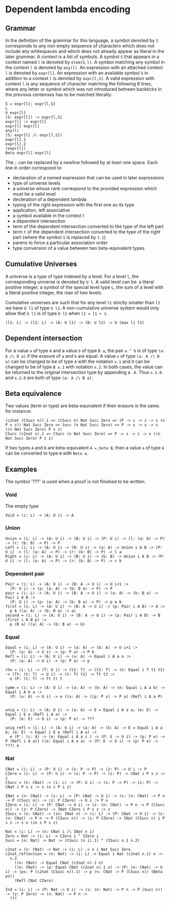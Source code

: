 # Dependent lambda encoding

## Grammar

In the definition of the grammar for this language, a symbol denoted by `S` corresponds to any non empty sequence of characters which does not include any whitespaces and which does not already appear as literal in the later grammar.
A context is a list of symbols.
A symbol `S` that appears in a context named `l` is denoted by `elem(S,l)`.
A symbol matching any symbol in the context `l` is denoted by `any(l)`.
An expression with an attached context `l` is denoted by `expr[l]`.
An expression with an available symbol `S` in addition to a context `l` is denoted by `expr[l,S]`.
A valid expression with context `l` is any sequence of character matching the following 8 lines, where any letter or symbol which was not introduced betneen backticks in the previous centenses has to be matched literally:
```
S = expr[l]; expr[l,S]
L
U expr[l]
(S: expr[l]) -> expr[l,S]
expr[l] :> expr[l]
expr[l] expr[l]
any(l)
(S: expr[l] /\ expr[l,S])
expr[l].1
expr[l].2
(expr[l])
Beta expr[l] expr[l]
```
The `;` can be replaced by a newline followed by at least one space.
Each line in order correspond to:
- declaration of a named expression that can be used in later expressions
- type of universe levels
- a universe whose rank correspond to the provided expression which must be a valid level
- decleration of a dependent lambda
- typing of the right expression with the first one as its type
- application, left associative
- a symbol available in the context l
- a dependent intersection
- term of the dependent intersection converted to the type of the left part
- term `t` of the dependent intersection converted to the type of the right part (where the symbol `S` is replaced by `t.1`)
- parens to force a particular association order
- type conversion of a value between two beta-equivalent types

## Cumulative Universes
A universe is a type of type indexed by a level. For a level `l`, the corresponding universe is denoted by `U l`.
A valid level can be: a literal positive integer, a symbol of the special level type `L`, the sum of a level with a literal positive integer, the max of two levels.

Cumulative universes are such that for any level `l1` strictly smaller than `l2` we have `U l1` of type `U l2`. A non-cumulative universe system would only allow that `U l1` is of type `U l2` when `l2 = l1 + 1`.

```
(l1: L) -> (l2: L) -> (A: U l1) -> (B: U l2) -> U (max l1 l2)
```

## Dependent intersection
For a value `a` of type `A` and a value `b` of type `B a`, the pair `a ^ b` is of type `(a: A /\ B a)` if the erasure of `a` and `b` are equal.
A value `x` of type `(a: A /\ B a)` can be changed to be of type `A` with the notation `x.1` and it can be changed to be of type `B x.1` with notation `x.2`. In both cases, the value can be returned to the original intersection type by appending a `.0`. Thus `x.1.0` and `x.2.0` are both of type `(a: A /\ B a)`.

## Beta equivalence
Two values (term or type) are beta-equivalent if their erasure is the same. for instance:
```
(c2nat (CSucc n)).1 => (CSucc n) Nat Succ Zero => (P -> s -> z -> s (n P s z)) Nat Succ Zero => Succ (n Nat Succ Zero) => P -> s -> z -> s ((n Nat Succ Zero) P s z)
CSucc (c2nat n).1 => CSucc (n Nat Succ Zero) => P -> s -> z -> s ((n Nat Succ Zero) P s z)
```

If two types `A` and `B` are beta-equivalent `A =_beta B`, then a value `a` of type `A` can be converted to type `B` with `Beta a`.

## Examples

The symbol '???' is used when a proof is not finished to be written.

### Void
The empty type
```
Void = (i: L) -> (A: U i) -> A
```

### Union
```
Union = (i: L) -> (A: U i) -> (B: U i) -> (P: U i) -> (l: (a: A) -> P) -> (r: (b: B) -> P) -> P
Left = (i: L) -> (A: U i) -> (B: U i) -> (a: A) -> Union i A B :> (P: U i) -> (l: (a: A) -> P) -> (r: (b: B) -> P) -> l a
Right = (i: L) -> (A: U i) -> (B: U i) -> (b: B) -> Union i A B :> (P: U i) -> (l: (a: A) -> P) -> (r: (b: B) -> P) -> r b
```

### Dependent pair
```
Pair = (i: L) -> (A: U i) -> (B: A -> U i) -> U i+1 :>
  (P: U i) -> (p: (a: A) -> (b: B a) -> P) -> P
pair = (i: L) -> (A: U i) -> (B: A -> U i) -> (a: A) -> (b: B a) -> Pair i A B :>
  (P: U i) -> (p: (a: A) -> (b: B a) -> P) -> p a b
first = (i: L) -> (A: U i) -> (B: A -> U i) -> (p: Pair i A B) -> A :>
  p A ((a: A) -> (b: B a) -> a)
second = (i: L) -> (A: U i) -> (B: A -> U i) -> (p: Pair i A B) -> B (first i A B p) :>
  p (B a) ((a: A) -> (b: B a) -> b)
```

### Equal
```
Equal = (i: L) -> (A: U i) -> (a: A) -> (b: A) -> U i+1 :>
  (P: (a: A) -> U i) -> (p: P a) -> P b
Refl = (i: L) -> (A: U i) -> (a: A) -> Equal i A a a :>
  (P: (a: A) -> U i) -> (p: P a) -> p

rho = (i: L) -> (T: U i) -> (t1: T) -> (t2: T) -> (e: Equal i T t1 t2) -> (Tt: (t: T) -> U i) -> (t: Tt t1) -> Tt t2 :>
  e (P: (t: T) -> Tt t) t

symm = (i: L) -> (A: U i) -> (a: A) -> (b: A) -> (e: Equal i A a b) -> Equal i A b a :>
  (P: (a: A) -> U i) -> e ((x: A) -> ((p: P x) -> P a) (Refl i A a P)


uniq = (i: L) -> (A: U i) -> (a: A) -> E = Equal i A a a; (e: E) -> Equal i E e (Refl i A a) :>
  (P: (e: E) -> U i) -> (p: P e) -> ???

uniq_refl = (i: L) -> (A: U i) -> (a: A) -> (b: A) -> E = Equal i A a b; (e: E) -> Equal i E e (Refl i A a) :>
  e (P': (c: A) -> (e: Equal i A a c ) -> (P: E -> U i) -> (p: P e) -> P (Refl i A a)) ((e: Equal i A a a) -> (P: E -> U i) -> (p: P e) -> ???) e
```

### Nat
```
CNat = (i: L) -> (P: U i) -> (s: P -> P) -> (z: P) -> U i :> P
CZero = (i: L) -> (P: U i) -> (s: P -> P) -> (z: P) -> CNat i P s z :> z
CSucc = (n: CNat) -> (i: L) -> (P: U i) -> (s: P -> P) -> (z: P) -> CNat i P s z :> s (n i P s z)

INat = (n: CNat) -> (i: L) -> (P: CNat -> U i) -> (s: (n: CNat) -> P n -> P (CSucc n)) -> (z: P CZero) -> U i :> P n
IZero = (i: L) -> (P: CNat -> U i) -> (s: (n: CNat) -> P n -> P (CSucc n)) -> (z: P CZero) -> INat CZero i P s z :> z
ISucc = (n: CNat) -> (in: INat n) -> (i: L) -> (P: CNat -> U i) -> (s: (n: CNat) -> P n -> P (CSucc n)) -> (z: P CZero) -> INat (CSucc n) i P s z :> s n (in i P s z)

Nat = (i: L) -> (n: CNat i /\ INat n i)
Zero = Nat :> (i: L) -> CZero i ^ IZero i
Succ = (n: Nat) -> Nat :> (CSucc (n i).1) ^ (ISucc n.1 n.2)

c2nat = (n: CNat) -> Nat :> (i: L) -> n i Nat Succ Zero
c2nat_reflection = (n: Nat) -> (i: L) -> Equal i Nat (c2nat n.1) n :> 
  n.2 
    ((n: CNat) -> Equal CNat (c2nat n).1 n)
    ((n: CNat) -> (p: Equal CNat (c2nat n).1 n) -> (P: (n: CNat) -> U i) -> (ps: P (c2nat (CSucc n)).1) -> p (n: CNat -> P (CSucc n)) (Beta ps))
    (Refl CNat CZero)

Ind = (i: L) -> (P: Nat -> U i) -> (s: (n: Nat) -> P n -> P (Succ n)) -> (z: P Zero) -> (n: Nat) -> P n :>
  ???
```
